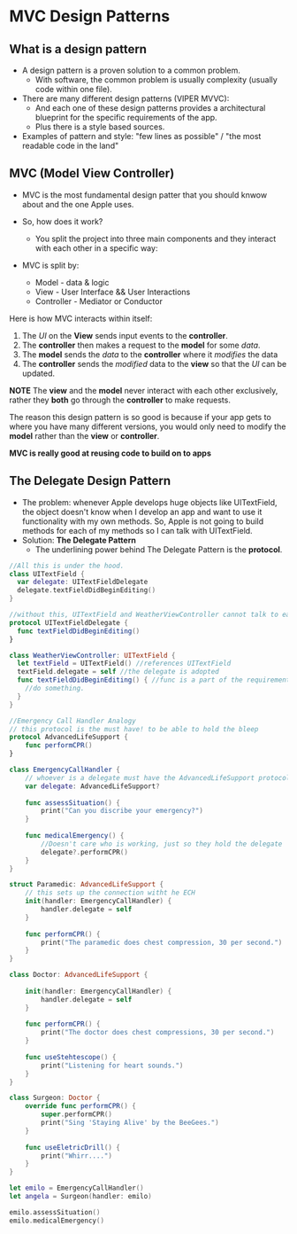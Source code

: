 #  MVC Design Patterns

## What is a design pattern

- A design pattern is a proven solution to a common problem.
  - With software, the common problem is usually complexity (usually code within one file).
- There are many different design patterns (VIPER MVVC):
  - And each one of these design patterns provides a architectural blueprint for the specific requirements of the app.
  - Plus there is a style based sources.  
- Examples of pattern and style: "few lines as possible" / "the most readable code in the land"

## MVC (Model View Controller)

- MVC is the most fundamental design patter that you should knwow about and the one Apple uses.
- So, how does it work?
  - You split the project into three main components and they interact with each other in a specific way:

- MVC is split by:
  - Model - data & logic
  - View - User Interface && User Interactions
  - Controller - Mediator or Conductor



Here is how MVC interacts within itself:

1. The _UI_ on the **View** sends input events to the **controller**.
2. The **controller** then makes a request to the **model** for some _data_.
3. The **model** sends the _data_ to the **controller** where it _modifies_ the data 
4. The **controller** sends the _modified_ data to the **view** so that the _UI_ can be updated.  

**NOTE** The **view** and the **model** never interact with each other exclusively, rather they **both** go through the **controller** to make requests.

The reason this design pattern is so good is because if your app gets to where you have many different versions, you would only need to modify the **model** rather than the **view** or **controller**. 

**MVC is really good at reusing code to build on to apps**

## The Delegate Design Pattern

- The problem: whenever Apple develops huge objects like UITextField, the object doesn't know when I develop an app and want to use it functionality with my own methods.  So, Apple is not going to build methods for each of my methods so I can talk with UITextField.  
- Solution: **The Delegate Pattern**
  - The underlining power behind The Delegate Pattern is the **protocol**.

```swift
//All this is under the hood. 
class UITextField {
  var delegate: UITextFieldDelegate
  delegate.textFieldDidBeginEditing()
}

//without this, UITextField and WeatherViewController cannot talk to each other.
protocol UITextFieldDelegate {
  func textFieldDidBeginEditing()
}

class WeatherViewController: UITextField {
  let textField = UITextField() //references UITextField
  textField.delegate = self //the delegate is adopted
  func textFieldDidBeginEditing() { //func is a part of the requirement
    //do something.
  }
}

//Emergency Call Handler Analogy
// this protocol is the must have! to be able to hold the bleep
protocol AdvancedLifeSupport {
    func performCPR()
}

class EmergencyCallHandler {
    // whoever is a delegate must have the AdvancedLifeSupport protocol.
    var delegate: AdvancedLifeSupport?
    
    func assessSituation() {
        print("Can you discribe your emergency?")
    }
    
    func medicalEmergency() {
        //Doesn't care who is working, just so they hold the delegate
        delegate?.performCPR()
    }
}

struct Paramedic: AdvancedLifeSupport {
    // this sets up the connection witht he ECH
    init(handler: EmergencyCallHandler) {
        handler.delegate = self
    }
    
    func performCPR() {
        print("The paramedic does chest compression, 30 per second.")
    }
}

class Doctor: AdvancedLifeSupport {
    
    init(handler: EmergencyCallHandler) {
        handler.delegate = self
    }
    
    func performCPR() {
        print("The doctor does chest compressions, 30 per second.")
    }
    
    func useStehtescope() {
        print("Listening for heart sounds.")
    }
}

class Surgeon: Doctor {
    override func performCPR() {
        super.performCPR()
        print("Sing 'Staying Alive' by the BeeGees.")
    }
    
    func useEletricDrill() {
        print("Whirr....")
    }
}

let emilo = EmergencyCallHandler()
let angela = Surgeon(handler: emilo)

emilo.assessSituation()
emilo.medicalEmergency()

```
